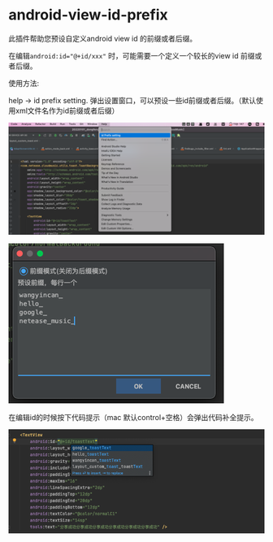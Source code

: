 # android-view-id-prefix

<!-- Plugin description -->
此插件帮助您预设自定义android view id 的前缀或者后缀。

在编辑`android:id="@+id/xxx"` 时，可能需要一个定义一个较长的view id 前缀或者后缀。

使用方法:

help -> id prefix setting. 弹出设置窗口，可以预设一些id前缀或者后缀。（默认使用xml文件名作为id前缀或者后缀）

![设置](https://github.com/wycnet/id-prefix-setting/blob/master/pic/1.png)

![预设](https://github.com/wycnet/id-prefix-setting/blob/master/pic/2.png)

在编辑id的时候按下代码提示（mac 默认control+空格）会弹出代码补全提示。

![编辑](https://github.com/wycnet/id-prefix-setting/blob/master/pic/3.png)

<!-- Plugin description end -->
